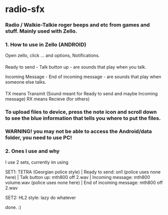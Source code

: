 # radio-sfx
### Radio / Walkie-Talkie roger beeps and etc from games and stuff. Mainly used with Zello.

### 1. How to use in Zello (ANDROID)

Open zello, click ... and options, Notifications. 

####
Ready to send - Talk button up    - are sounds that play when you talk.

Incoming Message - End of incoming message   - are sounds that play when someone else talks.
####


TX means Transmit (Sound meant for Ready to send and maybe Incoming message)
RX means Recieve (for others)

### To upload files to device, press the note icon and scroll down to see the blue information that tells you where to put the files.
### WARNING! you may not be able to access the Android/data folder, you need to use PC!


### 2. Ones I use and why

I use 2 sets, currently im using

SET1: 
TETRA (Georgian police style)
| Ready to send: on1 (police uses none here) 
| Talk button up: mth800 off 2.wav 
| Incoming message: mth800 volume.wav (police uses none here) 
| End of incoming message: mth800 off 2.wav



SET2: HL2 style: lazy do whatever


done. :)
